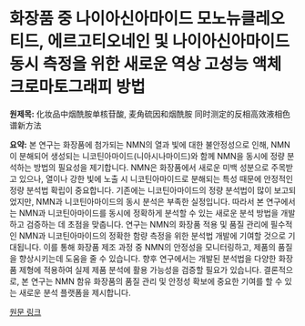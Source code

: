 # 화장품 중 나이아신아마이드 모노뉴클레오티드, 에르고티오네인 및 나이아신아마이드 동시 측정을 위한 새로운 역상 고성능 액체 크로마토그래피 방법

**원제목:** 化妆品中烟酰胺单核苷酸, 麦角硫因和烟酰胺 同时测定的反相高效液相色谱新方法

**요약:** 본 연구는 화장품에 첨가되는 NMN의 열과 빛에 대한 불안정성으로 인해, NMN이 분해되어 생성되는 니코틴아마이드(니아시나마이드)와 함께 NMN을 동시에 정량 분석하는 방법의 필요성을 제기합니다. NMN은 화장품에서 새로운 미백 성분으로 주목받고 있으나, 열이나 강한 빛에 노출 시 니코틴아마이드로 분해되는 특성 때문에 안정적인 정량 분석법 확립이 중요합니다.  기존에는 니코틴아마이드의 정량 분석법이 많이 보고되었지만, NMN과 니코틴아마이드의 동시 분석은 부족한 실정입니다.  따라서 본 연구에서는 NMN과 니코틴아마이드를 동시에 정확하게 분석할 수 있는 새로운 분석 방법을 개발하고 검증하는 데 초점을 맞춥니다.  연구는 NMN의 화장품 적용 및 품질 관리에 필수적인 NMN과 니코틴아마이드의 정확한 함량 측정을 위한 분석법 개발에 기여할 것으로 기대됩니다. 이를 통해 화장품 제조 과정 중 NMN의 안정성을 모니터링하고, 제품의 품질을 향상시키는데 도움을 줄 수 있습니다.  향후 연구에서는 개발된 분석법을 다양한 화장품 제형에 적용하여 실제 제품 분석에 활용 가능성을 검증할 필요가 있습니다.  결론적으로, 본 연구는 NMN 함유 화장품의 품질 관리 및 안정성 확보에 중요한 기여를 할 수 있는 새로운 분석 플랫폼을 제시합니다.

[원문 링크](https://search.ebscohost.com/login.aspx?direct=true&profile=ehost&scope=site&authtype=crawler&jrnl=10067264&AN=186178001&h=kNZFqmqUta22foV8MpLePfns9s08coWtRLrk95d5jsIitQNhbzP9CmWbQArHyL6qEahoRVrnpkpRiP3e%2FPUv7Q%3D%3D&crl=c)
